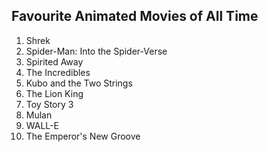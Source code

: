 ## Favourite Animated Movies of All Time
1. Shrek
2. Spider-Man: Into the Spider-Verse
3. Spirited Away
4. The Incredibles
5. Kubo and the Two Strings
6. The Lion King
7. Toy Story 3
8. Mulan
9. WALL-E
10. The Emperor's New Groove
